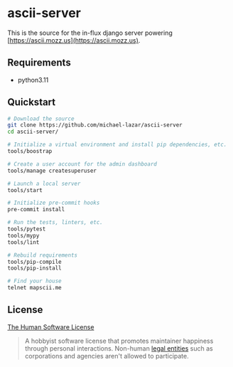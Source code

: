 # ascii-server

This is the source for the in-flux django server powering [https://ascii.mozz.us](https://ascii.mozz.us).

## Requirements

- python3.11

## Quickstart

```bash
# Download the source
git clone https://github.com/michael-lazar/ascii-server
cd ascii-server/

# Initialize a virtual environment and install pip dependencies, etc.
tools/boostrap

# Create a user account for the admin dashboard
tools/manage createsuperuser

# Launch a local server
tools/start

# Initialize pre-commit hooks
pre-commit install

# Run the tests, linters, etc.
tools/pytest
tools/mypy
tools/lint

# Rebuild requirements
tools/pip-compile
tools/pip-install

# Find your house
telnet mapscii.me
```

## License

[The Human Software License](https://license.mozz.us)

> A hobbyist software license that promotes maintainer happiness
> through personal interactions. Non-human
> [legal entities](https://en.wikipedia.org/wiki/Legal_person) such as
> corporations and agencies aren't allowed to participate.
